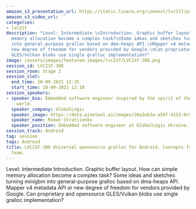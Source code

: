 ```yaml
---
amazon_s3_presentation_url: https://static.linaro.org/connect/lvc21f/presentations/LVC21F-308.pdf
amazon_s3_video_url: ''
categories:
- lvc21f
description: "Level: Intermediate \nIntroduction. Graphic buffer layout. How can simple
  memory allocation become a complex task?\nSome ideas and sketches turning minigbm
  into general-purpose gralloc based on dma-heaps API.\nMapper v4 metadata API or
  new degree of freedom for vendors provided by Google.\nCan proprietary and opensource
  GLES/Vulkan blobs use single gralloc implementation?"
image: /assets/images/featured-images/lvc21f/LVC21F-308.png
session_id: LVC21F-308
session_room: Stage 2
session_slot:
  end_time: 10-09-2021 12:35
  start_time: 10-09-2021 12:10
session_speakers:
- speaker_bio: Embedded software engineer inspired by the spirit of the open source
    world.
  speaker_company: GlobalLogic
  speaker_image: https://data.pinetool.ai/images/30a2eb3a-a5df-4153-9c55-944a810e0292.jpeg
  speaker_name: Roman Stratiienko
  speaker_position: Embedded software engineer at GlobalLogic Ukraine.
session_track: Android
tag: session
tags: Android
title: LVC21F-308 Universal opensource gralloc for Android. Concepts from the GloDroid
  team.
---
```


Level: Intermediate 
Introduction. Graphic buffer layout. How can simple memory allocation become a complex task?
Some ideas and sketches turning minigbm into general-purpose gralloc based on dma-heaps API.
Mapper v4 metadata API or new degree of freedom for vendors provided by Google.
Can proprietary and opensource GLES/Vulkan blobs use single gralloc implementation?